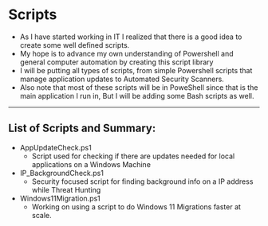 # Scripts
- As I have started working in IT I realized that there is a good idea to create some well defined scripts.
- My hope is to advance my own understanding of Powershell and general computer automation by creating this script library
- I will be putting all types of scripts, from simple Powershell scripts that manage application updates to Automated Security Scanners.
- Also note that most of these scripts will be in PoweShell since that is the main application I run in, But I will be adding some Bash scripts as well.

---
## List of Scripts and Summary:
- AppUpdateCheck.ps1
  - Script used for checking if there are updates needed for local applications on a Windows Machine
- IP_BackgroundCheck.ps1
  - Security focused script for finding background info on a IP address while Threat Hunting
- Windows11Migration.ps1
  - Working on using a script to do Windows 11 Migrations faster at scale. 
